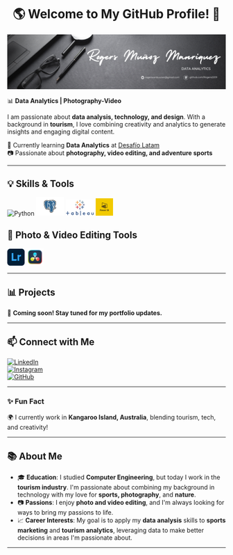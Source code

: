 <div align="center">
  <h1>🌎 Welcome to My GitHub Profile! 👋</h1>
  <img src="https://raw.githubusercontent.com/Rogers2209/Rogers2209/main/Banner-Rogers.png" alt="Banner" />
</div>

📊 **Data Analytics | Photography-Video**  

I am passionate about **data analysis, technology, and design**. With a background in **tourism**, I love combining creativity and analytics to generate insights and engaging digital content.  

🚀 Currently learning **Data Analytics** at [Desafío Latam](https://www.desafiolatam.com/)  
📷 Passionate about **photography, video editing, and adventure sports**  

---
## 💡 Skills & Tools  
<p align="left">
  <img src="https://upload.wikimedia.org/wikipedia/commons/c/c3/Python-logo-notext.svg" width="35" title="Python">
  <img src="https://github.com/Rogers2209/Rogers2209/blob/main/PostgreSQL.png" width="65" title="PostgreSQL">
  <img src="https://github.com/Rogers2209/Rogers2209/blob/main/Tableau.png" width="65" title="Tableau">
  <img src="https://github.com/Rogers2209/Rogers2209/blob/main/Power_BI-Logo.wine.png" width="40"  title="Power BI">

</p>

## 🎨 Photo & Video Editing Tools  
<p align="left">
  <img src="https://github.com/Rogers2209/Rogers2209/blob/main/Adobe_Photoshop_Lightroom_CC_logo.svg.png" width="40" title="Lightroom">
  <img src="https://github.com/Rogers2209/Rogers2209/blob/main/DaVinci_Resolve_Studio.png?raw=true" width="40" title="DaVinci Resolve">

</p>

---

## 📊 Projects  
🚀 **Coming soon! Stay tuned for my portfolio updates.**  

---

## 📫 Connect with Me  
[![LinkedIn](https://img.shields.io/badge/LinkedIn-Profile-blue?logo=linkedin)](https://www.)  
[![Instagram](https://img.shields.io/badge/Instagram-Content-orange?logo=instagram)](https://www.instagram.com/rogersvanbuuren/)  
[![GitHub](https://img.shields.io/badge/GitHub-Portfolio-black?logo=github)](https://github.com/yourprofile)  

---

### ✨ Fun Fact  
🌍 I currently work in **Kangaroo Island, Australia**, blending tourism, tech, and creativity!  

---

## 📚 About Me  
- 🎓 **Education**: I studied **Computer Engineering**, but today I work in the **tourism industry**. I'm passionate about combining my background in technology with my love for **sports, photography**, and **nature**.  
- 📷 **Passions**: I enjoy **photo and video editing**, and I'm always looking for ways to bring my passions to life.  
- 📈 **Career Interests**: My goal is to apply my **data analysis** skills to **sports marketing** and **tourism analytics**, leveraging data to make better decisions in areas I'm passionate about.
  

---





